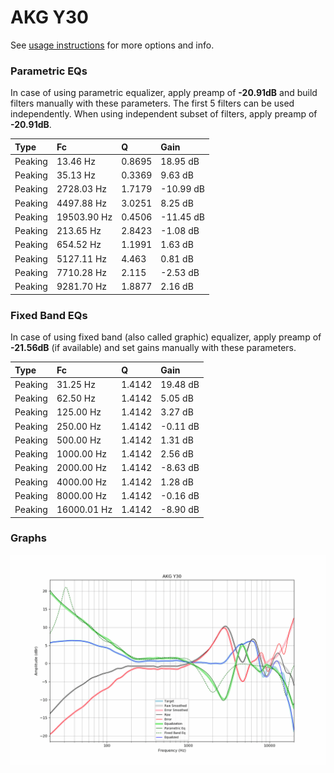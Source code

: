 # AKG Y30
See [usage instructions](https://github.com/jaakkopasanen/AutoEq#usage) for more options and info.

### Parametric EQs
In case of using parametric equalizer, apply preamp of **-20.91dB** and build filters manually
with these parameters. The first 5 filters can be used independently.
When using independent subset of filters, apply preamp of **-20.91dB**.

| Type    | Fc          |      Q | Gain      |
|:--------|:------------|:-------|:----------|
| Peaking | 13.46 Hz    | 0.8695 | 18.95 dB  |
| Peaking | 35.13 Hz    | 0.3369 | 9.63 dB   |
| Peaking | 2728.03 Hz  | 1.7179 | -10.99 dB |
| Peaking | 4497.88 Hz  | 3.0251 | 8.25 dB   |
| Peaking | 19503.90 Hz | 0.4506 | -11.45 dB |
| Peaking | 213.65 Hz   | 2.8423 | -1.08 dB  |
| Peaking | 654.52 Hz   | 1.1991 | 1.63 dB   |
| Peaking | 5127.11 Hz  | 4.463  | 0.81 dB   |
| Peaking | 7710.28 Hz  | 2.115  | -2.53 dB  |
| Peaking | 9281.70 Hz  | 1.8877 | 2.16 dB   |

### Fixed Band EQs
In case of using fixed band (also called graphic) equalizer, apply preamp of **-21.56dB**
(if available) and set gains manually with these parameters.

| Type    | Fc          |      Q | Gain     |
|:--------|:------------|:-------|:---------|
| Peaking | 31.25 Hz    | 1.4142 | 19.48 dB |
| Peaking | 62.50 Hz    | 1.4142 | 5.05 dB  |
| Peaking | 125.00 Hz   | 1.4142 | 3.27 dB  |
| Peaking | 250.00 Hz   | 1.4142 | -0.11 dB |
| Peaking | 500.00 Hz   | 1.4142 | 1.31 dB  |
| Peaking | 1000.00 Hz  | 1.4142 | 2.56 dB  |
| Peaking | 2000.00 Hz  | 1.4142 | -8.63 dB |
| Peaking | 4000.00 Hz  | 1.4142 | 1.28 dB  |
| Peaking | 8000.00 Hz  | 1.4142 | -0.16 dB |
| Peaking | 16000.01 Hz | 1.4142 | -8.90 dB |

### Graphs
![](./AKG%20Y30.png)